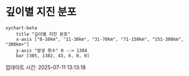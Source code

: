# 깊이별 지진 분포

```mermaid
xychart-beta
    title "깊이별 지진 분포"
    x-axis ["0-10km", "11-30km", "31-70km", "71-150km", "151-300km", "300km+"]
    y-axis "발생 횟수" 0 --> 1384
    bar [385, 1382, 43, 6, 0, 0]
```

업데이트 시간: 2025-07-11 13:13:18
